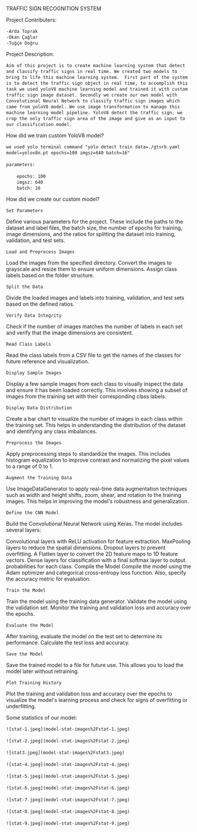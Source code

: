 TRAFFIC SIGN RECOGNITION SYSTEM

Project Contributers:
	
	-Arda Toprak
	-Okan Çağlar
	-Tuğçe Doğru



Project Description:

	Aim of this project is to create machine learning system that detect and classify traffic signs in real time. We created two models to bring to life this machine learning system.  First part of the system is to detect the traffic sign object in real time, to accomplish this task we used yoloV8 machine learning model and trained it with custom traffic sign image dataset. Secondly we create our own model with Convolutional Neural Network to classify traffic sign images which came from yoloV8 model. We use image transformation to manage this machine learning model pipeline. YoloV8 detect the traffic sign, we crop the only traffic sign area of the image and give as an input to our classification model.
	
	
How did we train custom YoloV8 model?
	
	we used yolo terminal command "yolo detect train data=./gtsrb.yaml model=yolov8n.pt epochs=100 imgsz=640 batch=16"
	
	parameters:
		
		epochs: 100
		imgsz: 640
		batch: 16




How did we create our custom model?

	Set Parameters
Define various parameters for the project. These include the paths to the dataset and label files, the batch size, the number of epochs for training, image dimensions, and the ratios for splitting the dataset into training, validation, and test sets.

    Load and Preprocess Images
Load the images from the specified directory. Convert the images to grayscale and resize them to ensure uniform dimensions. Assign class labels based on the folder structure.

    Split the Data
Divide the loaded images and labels into training, validation, and test sets based on the defined ratios.

    Verify Data Integrity
Check if the number of images matches the number of labels in each set and verify that the image dimensions are consistent.

    Read Class Labels
Read the class labels from a CSV file to get the names of the classes for future reference and visualization.

    Display Sample Images
Display a few sample images from each class to visually inspect the data and ensure it has been loaded correctly. This involves showing a subset of images from the training set with their corresponding class labels.

    Display Data Distribution
Create a bar chart to visualize the number of images in each class within the training set. This helps in understanding the distribution of the dataset and identifying any class imbalances.

    Preprocess the Images
Apply preprocessing steps to standardize the images. This includes histogram equalization to improve contrast and normalizing the pixel values to a range of 0 to 1.

    Augment the Training Data
Use ImageDataGenerator to apply real-time data augmentation techniques such as width and height shifts, zoom, shear, and rotation to the training images. This helps in improving the model's robustness and generalization.

    Define the CNN Model
Build the Convolutional Neural Network using Keras. The model includes several layers:

Convolutional layers with ReLU activation for feature extraction.
MaxPooling layers to reduce the spatial dimensions.
Dropout layers to prevent overfitting.
A Flatten layer to convert the 2D feature maps to 1D feature vectors.
Dense layers for classification with a final softmax layer to output probabilities for each class.
Compile the Model
Compile the model using the Adam optimizer and categorical cross-entropy loss function. Also, specify the accuracy metric for evaluation.

    Train the Model
Train the model using the training data generator. Validate the model using the validation set. Monitor the training and validation loss and accuracy over the epochs.

    Evaluate the Model
After training, evaluate the model on the test set to determine its performance. Calculate the test loss and accuracy.

    Save the Model
Save the trained model to a file for future use. This allows you to load the model later without retraining.

    Plot Training History
Plot the training and validation loss and accuracy over the epochs to visualize the model's learning process and check for signs of overfitting or underfitting.






Some statistics of our model:

    ![stat-1.jpeg](model-stat-images%2Fstat-1.jpeg)

    ![stat-2.jpeg](model-stat-images%2Fstat-2.jpeg)

    ![stat3.jpeg](model-stat-images%2Fstat3.jpeg)

    ![stat-4.jpeg](model-stat-images%2Fstat-4.jpeg)

    ![stat-5.jpeg](model-stat-images%2Fstat-5.jpeg)

    ![stat-6.jpeg](model-stat-images%2Fstat-6.jpeg)

    ![stat-7.jpeg](model-stat-images%2Fstat-7.jpeg)

    ![stat-8.jpeg](model-stat-images%2Fstat-8.jpeg)

    ![stat-9.jpeg](model-stat-images%2Fstat-9.jpeg)
